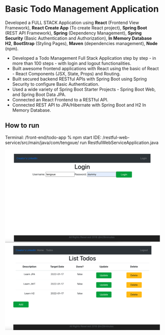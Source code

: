 # Basic Todo Management Application

Developed a FULL STACK Application using **React** (Frontend View Framework), **React Create App** (To create React project), **Spring Boot** (REST API Framework), **Spring** (Dependency Management), **Spring Security** (Basic Authentication and Authorization), **In Memory Database H2**, **BootStrap** (Styling Pages), **Maven** (dependencies management), **Node** (npm).

* Developed a Todo Management Full Stack Application step by step - in more than 100 steps - with login and logout functionalities.
* Built awesome frontend applications with React using the basic of React - React Components (JSX, State, Props) and Routing.
* Built secured backend RESTful APIs with Spring Boot using Spring Security to configure Basic Authentication. 
* Used a wide variety of Spring Boot Starter Projects - Spring Boot Web, and Spring Boot Data JPA.
* Connected an React Frontend to a RESTful API.
* Connected REST API to JPA/Hibernate with Spring Boot and H2 In Memory Database.

## How to run
Terminal: /front-end/todo-app % npm start
IDE: /restful-web-service/src/main/java/com/tengxue/ run RestfulWebServiceApplication.java

<img src="login.png" alt= "login" width= “160%”/>
<img src="todos.png" alt="todos" width= “100%”/>

